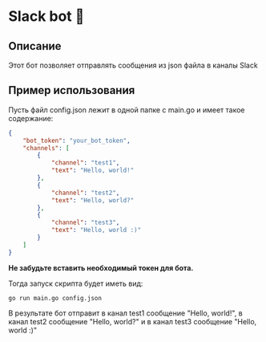 # Slack bot 🦆


## Описание
Этот бот позволяет отправлять сообщения из json файла в каналы Slack

## Пример использования

Пусть файл config.json лежит в одной папке с main.go и имеет такое содержание:
```JSON
{
    "bot_token": "your_bot_token",
    "channels": [
        {
            "channel": "test1",
            "text": "Hello, world!"
        },
        {
            "channel": "test2",
            "text": "Hello, world?"
        },
        {
            "channel": "test3",
            "text": "Hello, world :)"
        }
    ]
} 
```
**Не забудьте вставить необходимый токен для бота.**

Тогда запуск скрипта будет иметь вид:
```
go run main.go config.json
```
В результате бот отправит в канал test1 сообщение "Hello, world!", в канал test2 сообщение "Hello, world?" и в канал test3 сообщение "Hello, world :)"

